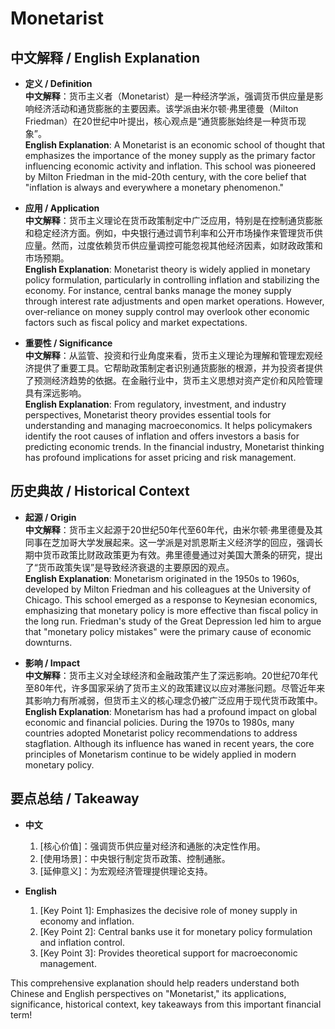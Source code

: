 # Monetarist

## 中文解释 / English Explanation

* **定义 / Definition**  
  **中文解释**：货币主义者（Monetarist）是一种经济学派，强调货币供应量是影响经济活动和通货膨胀的主要因素。该学派由米尔顿·弗里德曼（Milton Friedman）在20世纪中叶提出，核心观点是“通货膨胀始终是一种货币现象”。  
  **English Explanation**: A Monetarist is an economic school of thought that emphasizes the importance of the money supply as the primary factor influencing economic activity and inflation. This school was pioneered by Milton Friedman in the mid-20th century, with the core belief that "inflation is always and everywhere a monetary phenomenon."

* **应用 / Application**  
  **中文解释**：货币主义理论在货币政策制定中广泛应用，特别是在控制通货膨胀和稳定经济方面。例如，中央银行通过调节利率和公开市场操作来管理货币供应量。然而，过度依赖货币供应量调控可能忽视其他经济因素，如财政政策和市场预期。  
  **English Explanation**: Monetarist theory is widely applied in monetary policy formulation, particularly in controlling inflation and stabilizing the economy. For instance, central banks manage the money supply through interest rate adjustments and open market operations. However, over-reliance on money supply control may overlook other economic factors such as fiscal policy and market expectations.

* **重要性 / Significance**  
  **中文解释**：从监管、投资和行业角度来看，货币主义理论为理解和管理宏观经济提供了重要工具。它帮助政策制定者识别通货膨胀的根源，并为投资者提供了预测经济趋势的依据。在金融行业中，货币主义思想对资产定价和风险管理具有深远影响。  
  **English Explanation**: From regulatory, investment, and industry perspectives, Monetarist theory provides essential tools for understanding and managing macroeconomics. It helps policymakers identify the root causes of inflation and offers investors a basis for predicting economic trends. In the financial industry, Monetarist thinking has profound implications for asset pricing and risk management.

## 历史典故 / Historical Context

* **起源 / Origin**  
  **中文解释**：货币主义起源于20世纪50年代至60年代，由米尔顿·弗里德曼及其同事在芝加哥大学发展起来。这一学派是对凯恩斯主义经济学的回应，强调长期中货币政策比财政政策更为有效。弗里德曼通过对美国大萧条的研究，提出了“货币政策失误”是导致经济衰退的主要原因的观点。  
  **English Explanation**: Monetarism originated in the 1950s to 1960s, developed by Milton Friedman and his colleagues at the University of Chicago. This school emerged as a response to Keynesian economics, emphasizing that monetary policy is more effective than fiscal policy in the long run. Friedman's study of the Great Depression led him to argue that "monetary policy mistakes" were the primary cause of economic downturns.

* **影响 / Impact**  
  **中文解释**：货币主义对全球经济和金融政策产生了深远影响。20世纪70年代至80年代，许多国家采纳了货币主义的政策建议以应对滞胀问题。尽管近年来其影响力有所减弱，但货币主义的核心理念仍被广泛应用于现代货币政策中。  
  **English Explanation**: Monetarism has had a profound impact on global economic and financial policies. During the 1970s to 1980s, many countries adopted Monetarist policy recommendations to address stagflation. Although its influence has waned in recent years, the core principles of Monetarism continue to be widely applied in modern monetary policy.

## 要点总结 / Takeaway

* **中文**  
  1. [核心价值]：强调货币供应量对经济和通胀的决定性作用。
  2. [使用场景]：中央银行制定货币政策、控制通胀。
  3. [延伸意义]：为宏观经济管理提供理论支持。

* **English**  
  1. [Key Point 1]: Emphasizes the decisive role of money supply in economy and inflation.
  2. [Key Point 2]: Central banks use it for monetary policy formulation and inflation control.
  3. [Key Point 3]: Provides theoretical support for macroeconomic management.

This comprehensive explanation should help readers understand both Chinese and English perspectives on "Monetarist," its applications, significance, historical context, key takeaways from this important financial term!